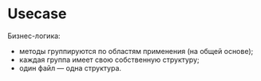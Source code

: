 # Usecase
Бизнес-логика:
- методы группируются по областям применения (на общей основе);
- каждая группа имеет свою собственную структуру;
- один файл — одна структура.